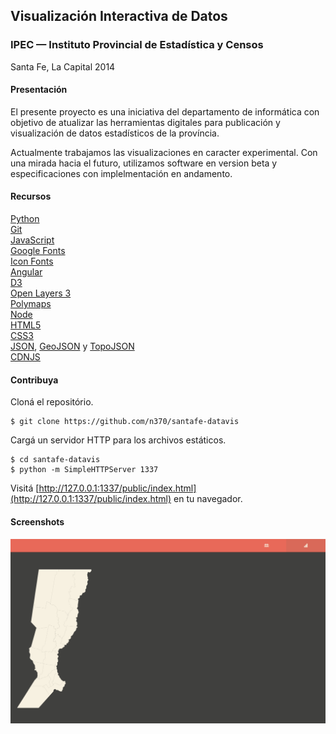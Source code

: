 Visualización Interactiva de Datos
----------------------------------

### IPEC — Instituto Provincial de Estadística y Censos
Santa Fe, La Capital 2014

#### Presentación
El presente proyecto es una iniciativa del departamento de informática con objetivo de atualizar las herramientas digitales para publicación y visualización de datos estadísticos de la província.

Actualmente trabajamos las visualizaciones en caracter experimental. Con una mirada hacia el futuro, utilizamos software en version beta y especificaciones con implelmentación en andamento.

#### Recursos
[Python](http://www.python.org/)  
[Git](http://git-scm.com/)  
[JavaScript](https://developer.mozilla.org/en-US/docs/Web/JavaScript)  
[Google Fonts](http://www.google.com/fonts)  
[Icon Fonts](http://weloveiconfonts.com/)  
[Angular](http://angularjs.org/)  
[D3](http://d3js.org/)  
[Open Layers 3](http://ol3js.org/)  
[Polymaps](http://polymaps.org/)  
[Node](http://nodejs.org/)    
[HTML5](http://developer.mozilla.org/en-US/docs/Web/Guide/HTML/HTML5)  
[CSS3](http://developer.mozilla.org/en-US/docs/Web/CSS/CSS3)  
[JSON](http://json.org/), [GeoJSON](http://geojson.org/) y [TopoJSON](http://github.com/mbostock/topojson)  
[CDNJS](http://cdnjs.com/)

#### Contribuya
Cloná el repositório.

	$ git clone https://github.com/n370/santafe-datavis

Cargá un servidor HTTP para los archivos estáticos.

	$ cd santafe-datavis
	$ python -m SimpleHTTPServer 1337

Visitá [http://127.0.0.1:1337/public/index.html](http://127.0.0.1:1337/public/index.html) en tu navegador.

#### Screenshots
![2014-02-07](screenshots/20140207_001.png)